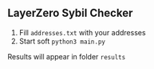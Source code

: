 ## LayerZero Sybil Checker

1. Fill `addresses.txt` with your addresses
2. Start soft `python3 main.py`

Results will appear in folder `results`
